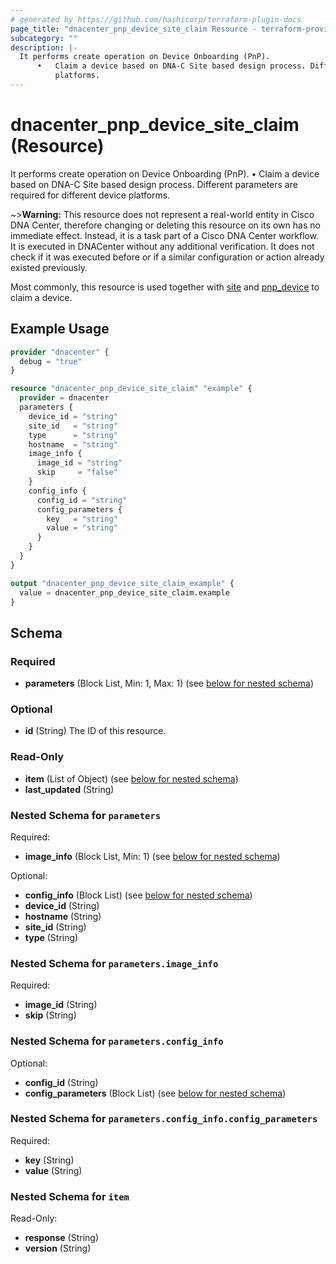 ```yaml
---
# generated by https://github.com/hashicorp/terraform-plugin-docs
page_title: "dnacenter_pnp_device_site_claim Resource - terraform-provider-dnacenter"
subcategory: ""
description: |-
  It performs create operation on Device Onboarding (PnP).
      •   Claim a device based on DNA-C Site based design process. Different parameters are required for different device
          platforms.
---
```


# dnacenter_pnp_device_site_claim (Resource)

It performs create operation on Device Onboarding (PnP).
	•	Claim a device based on DNA-C Site based design process. Different parameters are required for different device
		platforms.

~>**Warning:**
This resource does not represent a real-world entity in Cisco DNA Center, therefore changing or deleting this resource on its own has no immediate effect.
Instead, it is a task part of a Cisco DNA Center workflow. It is executed in DNACenter without any additional verification. It does not check if it was executed before or if a similar configuration or action already existed previously.

Most commonly, this resource is used together with [site](./site.md) and [pnp_device](./pnp_device.md) to claim a device.

## Example Usage

```terraform
provider "dnacenter" {
  debug = "true"
}

resource "dnacenter_pnp_device_site_claim" "example" {
  provider = dnacenter
  parameters {
    device_id = "string"
    site_id   = "string"
    type      = "string"
    hostname  = "string"
    image_info {
      image_id = "string"
      skip     = "false"
    }
    config_info {
      config_id = "string"
      config_parameters {
        key   = "string"
        value = "string"
      }
    }
  }
}

output "dnacenter_pnp_device_site_claim_example" {
  value = dnacenter_pnp_device_site_claim.example
}
```

<!-- schema generated by tfplugindocs -->
## Schema

### Required

- **parameters** (Block List, Min: 1, Max: 1) (see [below for nested schema](#nestedblock--parameters))

### Optional

- **id** (String) The ID of this resource.

### Read-Only

- **item** (List of Object) (see [below for nested schema](#nestedatt--item))
- **last_updated** (String)

<a id="nestedblock--parameters"></a>
### Nested Schema for `parameters`

Required:

- **image_info** (Block List, Min: 1) (see [below for nested schema](#nestedblock--parameters--image_info))

Optional:

- **config_info** (Block List) (see [below for nested schema](#nestedblock--parameters--config_info))
- **device_id** (String)
- **hostname** (String)
- **site_id** (String)
- **type** (String)

<a id="nestedblock--parameters--image_info"></a>
### Nested Schema for `parameters.image_info`

Required:

- **image_id** (String)
- **skip** (String)


<a id="nestedblock--parameters--config_info"></a>
### Nested Schema for `parameters.config_info`

Optional:

- **config_id** (String)
- **config_parameters** (Block List) (see [below for nested schema](#nestedblock--parameters--config_info--config_parameters))

<a id="nestedblock--parameters--config_info--config_parameters"></a>
### Nested Schema for `parameters.config_info.config_parameters`

Required:

- **key** (String)
- **value** (String)




<a id="nestedatt--item"></a>
### Nested Schema for `item`

Read-Only:

- **response** (String)
- **version** (String)


